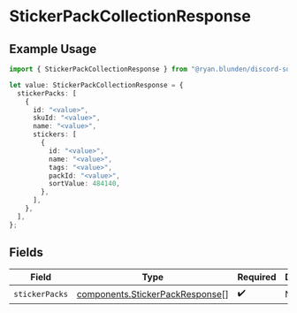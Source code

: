# StickerPackCollectionResponse

## Example Usage

```typescript
import { StickerPackCollectionResponse } from "@ryan.blunden/discord-sdk/models/components";

let value: StickerPackCollectionResponse = {
  stickerPacks: [
    {
      id: "<value>",
      skuId: "<value>",
      name: "<value>",
      stickers: [
        {
          id: "<value>",
          name: "<value>",
          tags: "<value>",
          packId: "<value>",
          sortValue: 484140,
        },
      ],
    },
  ],
};
```

## Fields

| Field                                                                              | Type                                                                               | Required                                                                           | Description                                                                        |
| ---------------------------------------------------------------------------------- | ---------------------------------------------------------------------------------- | ---------------------------------------------------------------------------------- | ---------------------------------------------------------------------------------- |
| `stickerPacks`                                                                     | [components.StickerPackResponse](../../models/components/stickerpackresponse.md)[] | :heavy_check_mark:                                                                 | N/A                                                                                |